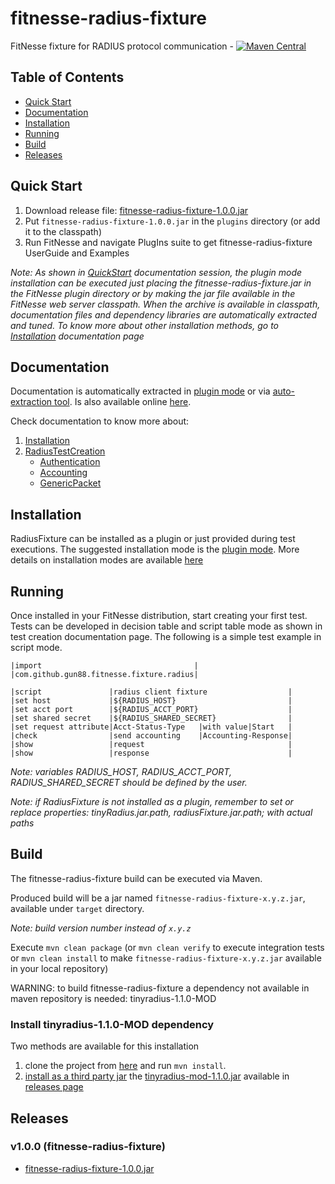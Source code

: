 # fitnesse-radius-fixture
FitNesse fixture for RADIUS protocol communication - [![Maven Central](https://img.shields.io/maven-central/v/com.github.gun88/fitnesse-radius-fixture.svg?label=Maven%20Central)](https://search.maven.org/search?q=g:%22com.github.gun88%22%20AND%20a:%22fitnesse-radius-fixture%22)

## Table of Contents

- [Quick Start](#quick-start)
- [Documentation](#documentation)
- [Installation](#installation)
- [Running](#running)
- [Build](#build)
- [Releases](#releases)


## Quick Start
1. Download release file: [fitnesse-radius-fixture-1.0.0.jar](https://github.com/gun88/fitnesse-radius-fixture/releases/download/v1.0.0/fitnesse-radius-fixture-1.0.0.jar)
2. Put `fitnesse-radius-fixture-1.0.0.jar` in the `plugins` directory (or add it to the classpath)
3. Run FitNesse and navigate PlugIns suite to get fitnesse-radius-fixture UserGuide and Examples

*Note: As shown in [QuickStart](https://gun88.github.io/fitnesse-radius-fixture/PlugIns.RadiusFixture.UserGuide) documentation session, the plugin mode installation can be executed just placing 
the fitnesse-radius-fixture.jar in the FitNesse plugin directory or by making the jar file available 
in the FitNesse web server classpath. When the archive is available in classpath, documentation 
files and dependency libraries are automatically extracted and tuned. To know more about 
other installation methods, go to [Installation](https://gun88.github.io/fitnesse-radius-fixture/PlugIns.RadiusFixture.UserGuide.Installation) documentation page*


## Documentation
Documentation is automatically extracted in [plugin mode](https://gun88.github.io/fitnesse-radius-fixture/PlugIns.RadiusFixture.UserGuide.Installation.PluginMode) or via [auto-extraction tool](https://gun88.github.io/fitnesse-radius-fixture/PlugIns.RadiusFixture.UserGuide.Installation.AutoExtractionMode). Is also 
available online [here](https://gun88.github.io/fitnesse-radius-fixture/PlugIns.RadiusFixture.UserGuide).

Check documentation to know more about:
1. [Installation](https://gun88.github.io/fitnesse-radius-fixture/PlugIns.RadiusFixture.UserGuide.Installation)
1. [RadiusTestCreation](https://gun88.github.io/fitnesse-radius-fixture/PlugIns.RadiusFixture.UserGuide.RadiusTestCreation)
    * [Authentication](https://gun88.github.io/fitnesse-radius-fixture/PlugIns.RadiusFixture.UserGuide.Authentication)
    * [Accounting](https://gun88.github.io/fitnesse-radius-fixture/PlugIns.RadiusFixture.UserGuide.Accounting)
    * [GenericPacket](https://gun88.github.io/fitnesse-radius-fixture/PlugIns.RadiusFixture.UserGuide.GenericPacket)


## Installation
RadiusFixture can be installed as a plugin or just provided during test executions. The suggested 
installation mode is the [plugin mode](https://gun88.github.io/fitnesse-radius-fixture/PlugIns.RadiusFixture.UserGuide.Installation.PluginMode).
More details on installation modes are available [here](https://gun88.github.io/fitnesse-radius-fixture/PlugIns.RadiusFixture.UserGuide.Installation)


## Running
Once installed in your FitNesse distribution, start creating your first test. Tests can 
be developed in decision table and script table mode as shown in test creation documentation 
page. The following is a simple test example in script mode.

    |import                                  |
    |com.github.gun88.fitnesse.fixture.radius|
    
    |script               |radius client fixture                  |
    |set host             |${RADIUS_HOST}                         |
    |set acct port        |${RADIUS_ACCT_PORT}                    |
    |set shared secret    |${RADIUS_SHARED_SECRET}                |
    |set request attribute|Acct-Status-Type   |with value|Start   |
    |check                |send accounting    |Accounting-Response|
    |show                 |request                                |
    |show                 |response                               |

*Note: variables RADIUS_HOST, RADIUS_ACCT_PORT, RADIUS_SHARED_SECRET should be defined by the user.*

*Note: if RadiusFixture is not installed as a plugin, remember to set or replace 
properties: tinyRadius.jar.path, radiusFixture.jar.path; with actual paths*


## Build
The fitnesse-radius-fixture build can be executed via Maven.

Produced build will be a jar named `fitnesse-radius-fixture-x.y.z.jar`, available under `target` directory.

*Note: build version number instead of `x.y.z`*

Execute `mvn clean package` (or `mvn clean verify` to execute integration tests 
or `mvn clean install` to make `fitnesse-radius-fixture-x.y.z.jar` available in your
local repository)

WARNING: to build fitnesse-radius-fixture a dependency not available in maven repository is needed: tinyradius-1.1.0-MOD

### Install tinyradius-1.1.0-MOD dependency
Two methods are available for this installation

 1. clone the project from [here](https://github.com/gun88/TinyRadius/tree/mod) and run `mvn install`.
 2. [install as a third party jar](https://maven.apache.org/guides/mini/guide-3rd-party-jars-local.html) the [tinyradius-mod-1.1.0.jar](https://github.com/gun88/TinyRadius/releases/download/untagged-f61effa5a03824e6c8b3/tinyradius-mod-1.0.0.jar) available in [releases page](https://github.com/gun88/TinyRadius/releases)


## Releases
### v1.0.0 (fitnesse-radius-fixture)
 - [fitnesse-radius-fixture-1.0.0.jar](https://github.com/gun88/fitnesse-radius-fixture/releases/download/v1.0.0/fitnesse-radius-fixture-1.0.0.jar)
